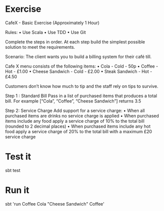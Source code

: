 # Exercise

CafeX - Basic Exercise (Approximately 1 Hour)

Rules:
• Use Scala
• Use TDD
• Use Git

Complete the steps in order.
At each step build the simplest possible solution to meet the requirements.

Scenario:
The client wants you to build a billing system for their café till.

Cafe X menu consists of the following items:
• Cola - Cold - 50p
• Coffee - Hot - £1.00
• Cheese Sandwich - Cold - £2.00
• Steak Sandwich - Hot - £4.50

Customers don’t know how much to tip and the staff rely on tips to survive.

Step 1 : Standard Bill
Pass in a list of purchased items that produces a total bill.
For example [“Cola”, “Coffee”, “Cheese Sandwich”] returns 3.5

Step 2: Service Charge
Add support for a service charge:
• When all purchased items are drinks no service charge is applied
• When purchased items include any food apply a service charge of 10% to the
total bill (rounded to 2 decimal places)
• When purchased items include any hot food apply a service charge of 20% to
the total bill with a maximum £20 service charge


# Test it

sbt test


# Run it

sbt 'run Coffee Cola "Cheese Sandwich" Coffee'
